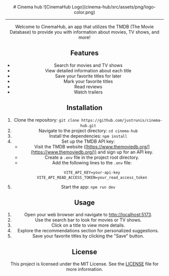 <div align="center">
# Cinema hub
![CinemaHub Logo](cinema-hub/src/assets/png/logo-color.png)

---

Welcome to CinemaHub, an app that utilizes the TMDB (The Movie Database) to provide you with information about movies, TV shows, and more!

## Features

- Search for movies and TV shows
- View detailed information about each title
- Save your favorite titles for later
- Mark your favorite titles
- Read reviews
- Watch trailers

## Installation

1. Clone the repository: `git clone https://github.com/justrunis/cinema-hub.git`
2. Navigate to the project directory: `cd cinema-hub`
3. Install the dependencies: `npm install`
4. Set up the TMDB API key:
   - Visit the TMDB website ([https://www.themoviedb.org/](https://www.themoviedb.org/)) and sign up for an API key.
   - Create a `.env` file in the project root directory.
   - Add the following lines to the `.env` file:
     ```
     VITE_API_KEY=your-api-key
     VITE_API_READ_ACCESS_TOKEN=your_read_access_token
     ```
5. Start the app: `npm run dev`

## Usage

1. Open your web browser and navigate to [http://localhost:5173](http://localhost:5173).
2. Use the search bar to look for movies or TV shows.
3. Click on a title to view more details.
4. Explore the recommendations section for personalized suggestions.
5. Save your favorite titles by clicking the "Save" button.

## License

This project is licensed under the MIT License. See the [LICENSE](LICENSE) file for more information.
